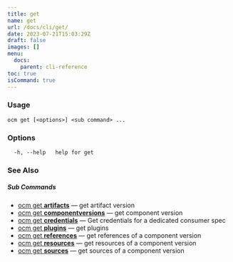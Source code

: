 ```yaml
---
title: get
name: get
url: /docs/cli/get/
date: 2023-07-21T15:03:29Z
draft: false
images: []
menu:
  docs:
    parent: cli-reference
toc: true
isCommand: true
---
```

### Usage

```
ocm get [<options>] <sub command> ...
```

### Options

```
  -h, --help   help for get
```

### See Also



##### Sub Commands

* [ocm get <b>artifacts</b>](/docs/cli/get/artifacts)	 &mdash; get artifact version
* [ocm get <b>componentversions</b>](/docs/cli/get/componentversions)	 &mdash; get component version
* [ocm get <b>credentials</b>](/docs/cli/get/credentials)	 &mdash; Get credentials for a dedicated consumer spec
* [ocm get <b>plugins</b>](/docs/cli/get/plugins)	 &mdash; get plugins
* [ocm get <b>references</b>](/docs/cli/get/references)	 &mdash; get references of a component version
* [ocm get <b>resources</b>](/docs/cli/get/resources)	 &mdash; get resources of a component version
* [ocm get <b>sources</b>](/docs/cli/get/sources)	 &mdash; get sources of a component version

